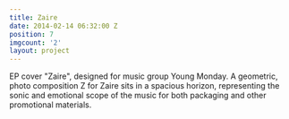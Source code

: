 ```yaml
---
title: Zaire
date: 2014-02-14 06:32:00 Z
position: 7
imgcount: '2'
layout: project
---
```


EP cover "Zaire", designed for music group Young Monday. A geometric, photo composition Z for Zaire sits in a spacious horizon, representing the sonic and emotional scope of the music for both packaging and other promotional materials.
